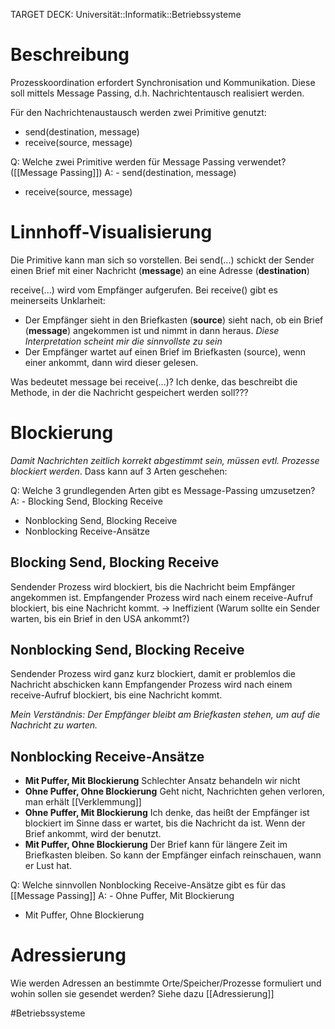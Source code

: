TARGET DECK: Universität::Informatik::Betriebssysteme

# Beschreibung
Prozesskoordination erfordert Synchronisation und Kommunikation. Diese soll mittels Message Passing, d.h. Nachrichtentausch realisiert werden.

Für den Nachrichtenaustausch werden zwei Primitive genutzt:
- send(destination, message)
- receive(source, message)

Q: Welche zwei Primitive werden für Message Passing verwendet? ([[Message Passing]])
A: - send(destination, message)
- receive(source, message)
<!--ID: 1643668654827-->



# Linnhoff-Visualisierung
Die Primitive kann man sich so vorstellen.
Bei send(...) schickt der Sender einen Brief mit einer Nachricht (**message**) an eine Adresse (**destination**)

receive(...) wird vom Empfänger aufgerufen. 
Bei receive() gibt es meinerseits Unklarheit:
-  Der Empfänger sieht in den Briefkasten (**source**) sieht nach, ob ein Brief (**message**) angekommen ist und nimmt in dann heraus. 
*Diese Interpretation scheint mir die sinnvollste zu sein*
-  Der Empfänger wartet auf einen Brief im Briefkasten (source), wenn einer ankommt, dann wird dieser gelesen.

Was bedeutet message bei receive(...)? Ich denke, das beschreibt die Methode, in der die Nachricht gespeichert werden soll???


# Blockierung
*Damit Nachrichten zeitlich korrekt abgestimmt sein, müssen evtl. Prozesse blockiert werden*. Dass kann auf 3 Arten geschehen:

Q: Welche 3 grundlegenden Arten gibt es Message-Passing umzusetzen?
A: - Blocking Send, Blocking Receive
- Nonblocking Send, Blocking Receive
- Nonblocking Receive-Ansätze
<!--ID: 1643668654945-->


## Blocking Send, Blocking Receive
Sendender Prozess wird blockiert, bis die Nachricht beim Empfänger angekommen ist.
Empfangender Prozess wird nach einem receive-Aufruf blockiert, bis eine Nachricht kommt.
-> Ineffizient (Warum sollte ein Sender warten, bis ein Brief in den USA ankommt?)

## Nonblocking Send, Blocking Receive
Sendender Prozess wird ganz kurz blockiert, damit er problemlos die Nachricht abschicken kann
Empfangender Prozess wird nach einem receive-Aufruf blockiert, bis eine Nachricht kommt.

*Mein Verständnis: Der Empfänger bleibt am Briefkasten stehen, um auf die Nachricht zu warten.*

## Nonblocking Receive-Ansätze
- **Mit Puffer, Mit Blockierung**
Schlechter Ansatz behandeln wir nicht
- **Ohne Puffer, Ohne Blockierung**
Geht nicht, Nachrichten gehen verloren, man erhält [[Verklemmung]] 
- **Ohne Puffer, Mit Blockierung**
Ich denke, das heißt der Empfänger ist blockiert im Sinne dass er wartet, bis die Nachricht da ist. Wenn der Brief ankommt, wird der benutzt.
- **Mit Puffer, Ohne Blockierung**
Der Brief kann für längere Zeit im Briefkasten bleiben. So kann der Empfänger einfach reinschauen, wann er Lust hat.

Q: Welche sinnvollen Nonblocking Receive-Ansätze gibt es für das [[Message Passing]]
A: - Ohne Puffer, Mit Blockierung
- Mit Puffer, Ohne Blockierung
<!--ID: 1643668655063-->


# Adressierung
Wie werden Adressen an bestimmte Orte/Speicher/Prozesse formuliert und wohin sollen sie gesendet werden?
Siehe dazu [[Adressierung]]



#Betriebssysteme 


